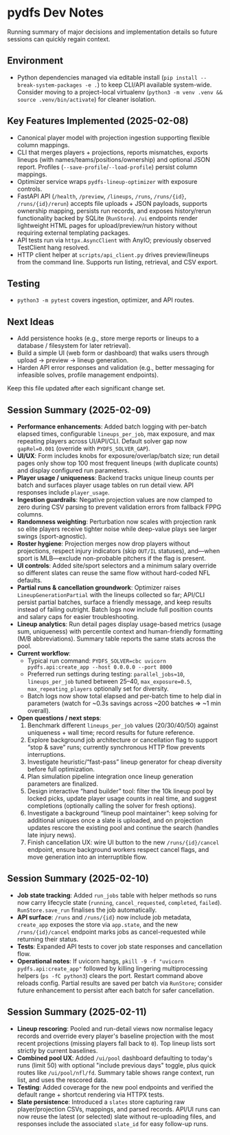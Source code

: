 # pydfs Dev Notes

Running summary of major decisions and implementation details so future sessions can quickly regain context.

## Environment
- Python dependencies managed via editable install (`pip install --break-system-packages -e .`) to keep CLI/API available system-wide. Consider moving to a project-local virtualenv (`python3 -m venv .venv && source .venv/bin/activate`) for cleaner isolation.

## Key Features Implemented (2025-02-08)
- Canonical player model with projection ingestion supporting flexible column mappings.
- CLI that merges players + projections, reports mismatches, exports lineups (with names/teams/positions/ownership) and optional JSON report. Profiles (`--save-profile`/`--load-profile`) persist column mappings.
- Optimizer service wraps `pydfs-lineup-optimizer` with exposure controls.
- FastAPI API (`/health`, `/preview`, `/lineups`, `/runs`, `/runs/{id}`, `/runs/{id}/rerun`) accepts file uploads + JSON payloads, supports ownership mapping, persists run records, and exposes history/rerun functionality backed by SQLite (`RunStore`). `/ui` endpoints render lightweight HTML pages for upload/preview/run history without requiring external templating packages.
- API tests run via `httpx.AsyncClient` with AnyIO; previously observed TestClient hang resolved.
- HTTP client helper at `scripts/api_client.py` drives preview/lineups from the command line. Supports run listing, retrieval, and CSV export.

## Testing
- `python3 -m pytest` covers ingestion, optimizer, and API routes.

## Next Ideas
- Add persistence hooks (e.g., store merge reports or lineups to a database / filesystem for later retrieval).
- Build a simple UI (web form or dashboard) that walks users through upload → preview → lineup generation.
- Harden API error responses and validation (e.g., better messaging for infeasible solves, profile management endpoints).

Keep this file updated after each significant change set.

## Session Summary (2025-02-09)
- **Performance enhancements**: Added batch logging with per-batch elapsed times, configurable `lineups_per_job`, max exposure, and max repeating players across UI/API/CLI. Default solver gap now `gapRel=0.001` (override with `PYDFS_SOLVER_GAP`).
- **UI/UX**: Form includes knobs for exposure/overlap/batch size; run detail pages only show top 100 most frequent lineups (with duplicate counts) and display configured run parameters.
- **Player usage / uniqueness**: Backend tracks unique lineup counts per batch and surfaces player usage tables on run detail view. API responses include `player_usage`.
- **Ingestion guardrails**: Negative projection values are now clamped to zero during CSV parsing to prevent validation errors from fallback FPPG columns.
- **Randomness weighting**: Perturbation now scales with projection rank so elite players receive tighter noise while deep-value plays see larger swings (sport-agnostic).
- **Roster hygiene**: Projection merges now drop players without projections, respect injury indicators (skip `OUT/IL` statuses), and—when sport is MLB—exclude non-probable pitchers if the flag is present.
- **UI controls**: Added site/sport selectors and a minimum salary override so different slates can reuse the same flow without hard-coded NFL defaults.
- **Partial runs & cancellation groundwork**: Optimizer raises `LineupGenerationPartial` with the lineups collected so far; API/CLI persist partial batches, surface a friendly message, and keep results instead of failing outright. Batch logs now include full position counts and salary caps for easier troubleshooting.
- **Lineup analytics**: Run detail pages display usage-based metrics (usage sum, uniqueness) with percentile context and human-friendly formatting (M/B abbreviations). Summary table reports the same stats across the pool.
- **Current workflow**:
  - Typical run command: `PYDFS_SOLVER=cbc uvicorn pydfs.api:create_app --host 0.0.0.0 --port 8000`
  - Preferred run settings during testing: `parallel_jobs≈10`, `lineups_per_job` tuned between 25–40, `max_exposure=0.5`, `max_repeating_players` optionally set for diversity.
  - Batch logs now show total elapsed and per-batch time to help dial in parameters (watch for ~0.3s savings across ~200 batches ⇒ ~1 min overall).
- **Open questions / next steps**:
  1. Benchmark different `lineups_per_job` values (20/30/40/50) against uniqueness + wall time; record results for future reference.
  2. Explore background job architecture or cancellation flag to support “stop & save” runs; currently synchronous HTTP flow prevents interruptions.
  3. Investigate heuristic/“fast-pass” lineup generator for cheap diversity before full optimization.
  4. Plan simulation pipeline integration once lineup generation parameters are finalized.
  5. Design interactive “hand builder” tool: filter the 10k lineup pool by locked picks, update player usage counts in real time, and suggest completions (optionally calling the solver for fresh options).
  6. Investigate a background “lineup pool maintainer”: keep solving for additional uniques once a slate is uploaded, and on projection updates rescore the existing pool and continue the search (handles late injury news).
  7. Finish cancellation UX: wire UI button to the new `/runs/{id}/cancel` endpoint, ensure background workers respect cancel flags, and move generation into an interruptible flow.

## Session Summary (2025-02-10)
- **Job state tracking**: Added `run_jobs` table with helper methods so runs now carry lifecycle state (`running`, `cancel_requested`, `completed`, `failed`). `RunStore.save_run` finalises the job automatically.
- **API surface**: `/runs` and `/runs/{id}` now include job metadata, `create_app` exposes the store via `app.state`, and the new `/runs/{id}/cancel` endpoint marks jobs as cancel-requested while returning their status.
- **Tests**: Expanded API tests to cover job state responses and cancellation flow.
- **Operational notes**: If uvicorn hangs, `pkill -9 -f "uvicorn pydfs.api:create_app"` followed by killing lingering multiprocessing helpers (`ps -fC python3`) clears the port. Restart command above reloads config. Partial results are saved per batch via `RunStore`; consider future enhancement to persist after each batch for safer cancellation.

## Session Summary (2025-02-11)
- **Lineup rescoring**: Pooled and run-detail views now normalise legacy records and override every player's baseline projection with the most recent projections (missing players fall back to `0`). Top lineup lists sort strictly by current baselines.
- **Combined pool UX**: Added `/ui/pool` dashboard defaulting to today's runs (limit 50) with optional "include previous days" toggle, plus quick routes like `/ui/pool/nfl/fd`. Summary table shows range context, run list, and uses the rescored data.
- **Testing**: Added coverage for the new pool endpoints and verified the default range + shortcut rendering via HTTPX tests.
- **Slate persistence**: Introduced a `slates` store capturing raw player/projection CSVs, mappings, and parsed records. API/UI runs can now reuse the latest (or selected) slate without re-uploading files, and responses include the associated `slate_id` for easy follow-up runs.
